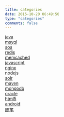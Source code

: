 ```yaml
---
title: categories
date: 2015-10-20 06:49:50
type: "categories"
comments: false
---
```

<a href="/categories/java">java</a><br>
<a href="/categories/mysql">msyql</a><br>
<a href="/categories/soa">soa</a><br>
<a href="/categories/redis">redis</a><br>
<a href="/categories/memcached">memcached</a><br>
<a href="/categories/javascript">javascript</a><br>
<a href="/categories/nginx">nginx</a><br>
<a href="/categories/nodejs">nodejs</a><br>
<a href="/categories/solr">solr</a><br>
<a href="/categories/maven">maven</a><br>
<a href="/categories/mongodb">mongodb</a><br>
<a href="/categories/oracle">oracle</a><br>
<a href="/categories/html5">html5</a><br>
<a href="/categories/android">android</a><br>
<a href="/categories/随笔">随笔</a><br>